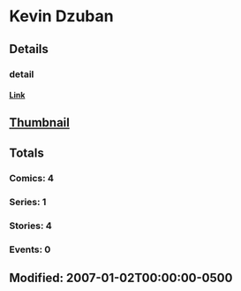 # Kevin  Dzuban 
## Details
### detail
#### [Link](http://marvel.com/comics/creators/2037/kevin_dzuban?utm_campaign=apiRef&utm_source=225578a89fc76f3d20fbffda5d17a88d)
## [Thumbnail](http://i.annihil.us/u/prod/marvel/i/mg/b/40/image_not_available.jpg)
## Totals
### Comics: 4
### Series: 1
### Stories: 4
### Events: 0
## Modified: 2007-01-02T00:00:00-0500